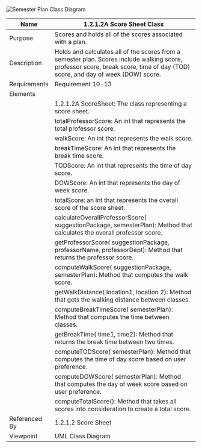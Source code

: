 ![Semester Plan Class Diagram](TeamTwoFiles/ScoreSheetClass1.2.1.2A.svg)

| Name | 1.2.1.2A Score Sheet Class |
| ----------- | ----------- |
| Purpose | Scores and holds all of the scores associated with a plan. |
| Description | 	Holds and calculates all of the scores from a semester plan. Scores include walking score, professor score, break score, time of day (TOD) score, and day of week (DOW) score.|
| Requirements | Requirement 10-13 |
| Elements | 
| | 1.2.1.2A ScoreSheet: The class representing a score sheet. |
| | totalProfessorScore: An int that represents the total professor score. |
| | walkScore: An int that represents the walk score. |
| | breakTimeScore: An int that represents the break time score. |
| | TODScore: An int that represents the time of day score. |
| | DOWScore: An int that represents the day of week score.  |
| | totalScore: an Int that represents the overall score of the score sheet. |
| | calculateOverallProfessorScore( suggestionPackage, semesterPlan): Method that calculates the overall professor score. |
| | getProfessorScore( suggestionPackage, professorName, professorDept): Method that returns the professor score. |
| | computeWalkScore( suggestionPackage, semesterPlan): Method that computes the walk score. |
| | getWalkDistance( location1, location 2): Method that gets the walking distance between classes. |
| | computeBreakTimeScore( semesterPlan): Method that computes the time between classes. |
| | getBreakTime( time1, time2): Method that returns the break time between two times. |
| | computeTODScore( semesterPlan): Method that computes the time of day score based on user preference. |
| | computeDOWScore( semesterPlan): Method that computes the day of week score based on user preference. |
| | computeTotalScore(): Method that takes all scores into consideration to create a total score. |
| Referenced By | 1.2.1.2 Score Sheet |
| Viewpoint | UML Class Diagram |
